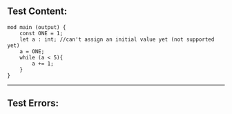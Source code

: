 
Test Content: 
-------------------------
```
mod main (output) {
    const ONE = 1;
    let a : int; //can't assign an initial value yet (not supported yet)
    a = ONE;
    while (a < 5){
        a += 1;
    }
}

```
------------------------

Test Errors:
-------------------------
```

```
